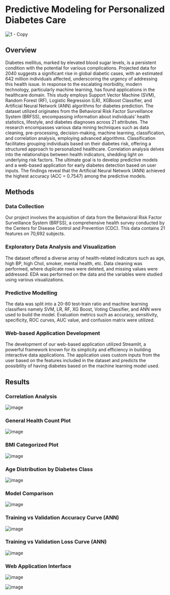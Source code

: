# Predictive Modeling for Personalized Diabetes Care

![1 - Copy](https://github.com/vatsalparikh07/diabetes-web-app/assets/65659649/b85b5703-ddb1-4eaf-ae5f-523e39f4a625)

## Overview
Diabetes mellitus, marked by elevated blood sugar levels, is a persistent condition with the potential for various complications. Projected data for 2040 suggests a significant rise in global diabetic cases, with an estimated 642 million individuals affected, underscoring the urgency of addressing this health issue. In response to the escalating morbidity, modern technology, particularly machine learning, has found applications in the healthcare domain. This study employs Support Vector Machine (SVM), Random Forest (RF), Logistic Regression (LR), XGBoost Classifier, and Artificial Neural Network (ANN) algorithms for diabetes prediction. The dataset utilized originates from the Behavioral Risk Factor Surveillance System (BRFSS), encompassing information about individuals’ health statistics, lifestyle, and diabetes diagnoses across 21 attributes. The research encompasses various data mining techniques such as data cleaning, pre-processing, decision-making, machine learning, classification, and correlation analysis, employing advanced algorithms. Classification facilitates grouping individuals based on their diabetes risk, offering a structured approach to personalized healthcare. Correlation analysis delves into the relationships between health indicators, shedding light on underlying risk factors. The ultimate goal is to develop predictive models and a web-based application for early diabetes detection based on user inputs. The findings reveal that the Artificial Neural Network (ANN) achieved the highest accuracy (ACC = 0.7547) among the predictive models.

## Methods

### Data Collection
Our project involves the acquisition of data from the Behavioral Risk Factor Surveillance System (BRFSS), a comprehensive health survey conducted by the Centers for Disease Control and Prevention (CDC). This data contains 21 features on 70,692 subjects.

### Exploratory Data Analysis and Visualization
The dataset offered a diverse array of health-related indicators such as age, high BP, high Chol, smoker, mental health, etc. Data cleaning was performed, where duplicate rows were deleted, and missing values were addressed. EDA was performed on the data and the variables were studied using various visualizations.

### Predictive Modelling
The data was split into a 20-80 test-train ratio and machine learning classifiers namely SVM, LR, RF, XG Boost, Voting Classifier, and ANN were used to build the model. Evaluation metrics such as accuracy, sensitivity, specificity, ROC curves, AUC value, and confusion matrix were utilized.

### Web-based Application Development
The development of our web-based application utilized Streamlit, a powerful framework known for its simplicity and efficiency in building interactive data applications. The application uses custom inputs from the user based on the features included in the dataset and predicts the possibility of having diabetes based on the machine learning model used.

## Results

### Correlation Analysis
![image](https://github.com/vatsalparikh07/diabetes-web-app/assets/65659649/529fde2f-4e0b-4bf1-932d-4549482ff233)

### General Health Count Plot
![image](https://github.com/vatsalparikh07/diabetes-web-app/assets/65659649/67870920-7a90-45b0-aac3-1ae6742a89ac)

### BMI Categorized Plot
![image](https://github.com/vatsalparikh07/diabetes-web-app/assets/65659649/e98c5e3b-fd0c-40a2-96ca-4811867ea5e8)

### Age Distribution by Diabetes Class
![image](https://github.com/vatsalparikh07/diabetes-web-app/assets/65659649/38473b08-afc0-4db8-8703-89b68727309f)

### Model Comparison
![image](https://github.com/vatsalparikh07/diabetes-web-app/assets/65659649/afb60b46-f636-4a5d-9312-d8af2ce09f71)

### Training vs Validation Accuracy Curve (ANN)
![image](https://github.com/vatsalparikh07/diabetes-web-app/assets/65659649/678dea27-1e50-46bc-a4fa-d0de8a04aabc)

### Training vs Validation Loss Curve (ANN)
![image](https://github.com/vatsalparikh07/diabetes-web-app/assets/65659649/36706aef-669b-4814-8cd2-abd48593dca2)

### Web Application Interface
![image](https://github.com/vatsalparikh07/diabetes-web-app/assets/65659649/d4fd9fee-084c-4584-a627-602ae0af7e41)

![image](https://github.com/vatsalparikh07/diabetes-web-app/assets/65659649/25af395f-7e51-42f7-adc9-c802e5217d45)

